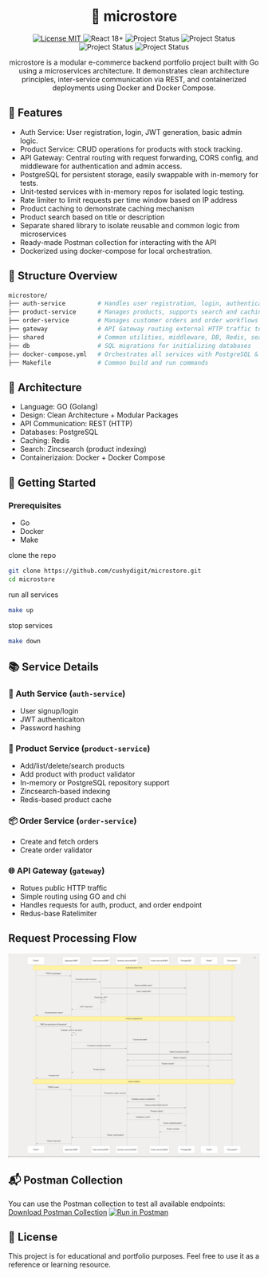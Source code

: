 <h1 align="center">
    🏬 microstore 
</h1>
<p align="center">
  <a href="https://github.com/cushydigit/microstore/LICENSE">
    <img src="https://img.shields.io/badge/license-MIT-green.svg" alt="License MIT">
  </a>
  <img src="https://img.shields.io/badge/Go-1.24-blue.svg" alt="React 18+">
  <img src="https://img.shields.io/badge/Build-Passing-brightgreen.svg" alt="Project Status">
  <img src="https://img.shields.io/badge/Docker-Enabled-blue.svg" alt="Project Status">
  <img src="https://img.shields.io/badge/Build-Passing-brightgreen.svg" alt="Project Status">
  <img src="https://img.shields.io/badge/PostgreSQL-Supported-blue.svg" alt="Project Status">
</p>
<p align="center">
microstore is a modular e-commerce backend portfolio project built with Go using a microservices architecture. It demonstrates clean architecture principles, inter-service communication via REST, and containerized deployments using Docker and Docker Compose.
</p>

## 🔧 Features

- Auth Service: User registration, login, JWT generation, basic admin logic.
- Product Service: CRUD operations for products with stock tracking.
- API Gateway: Central routing with request forwarding, CORS config, and middleware for authentication and admin access.
- PostgreSQL for persistent storage, easily swappable with in-memory for tests.
- Unit-tested services with in-memory repos for isolated logic testing.
- Rate limiter to limit requests per time window based on IP address
- Product caching to demonstrate caching mechanism
- Product search based on title or description
- Separate shared library to isolate reusable and common logic from microservices
- Ready-made Postman collection for interacting with the API
- Dockerized using docker-compose for local orchestration.

## 📁 Structure Overview
```graphql
microstore/
├── auth-service         # Handles user registration, login, authentication, and rate limitiing
├── product-service      # Manages products, supports search and caching
├── order-service        # Manages customer orders and order workflows
├── gateway              # API Gateway routing external HTTP traffic to services
├── shared               # Common utilities, middleware, DB, Redis, search clients
├── db                   # SQL migrations for initializing databases
├── docker-compose.yml   # Orchestrates all services with PostgreSQL & Redis
├── Makefile             # Common build and run commands

```

## 🧩 Architecture

- Language: GO (Golang)
- Design: Clean Architecture + Modular Packages
- API Communication: REST (HTTP)
- Databases: PostgreSQL
- Caching: Redis
- Search: Zincsearch (product indexing)
- Containerizaion: Docker + Docker Compose

## 🚀 Getting Started
### Prerequisites
- Go
- Docker
- Make

clone the repo
```bash
git clone https://github.com/cushydigit/microstore.git
cd microstore

```

run all services
```bash
make up

```

stop services
```bash
make down

```

## 📚 Service Details

### 🔐 Auth Service (`auth-service`)
- User signup/login
- JWT authenticaiton
- Password hashing

### 🛒 Product Service (`product-service`)
- Add/list/delete/search products
- Add product with product validator
- In-memory or PostgreSQL repository support
- Zincsearch-based indexing
- Redis-based product cache

### 📦 Order Service (`order-service`)
- Create and fetch orders 
- Create order validator

### 🌐 API Gateway (`gateway`)
- Rotues public HTTP traffic
- Simple routing using GO and chi
- Handles requests for auth, product, and order endpoint
- Redus-base Ratelimiter

## Request Processing Flow

![App Screenshot](./assets/microstore_flow_overview.png)

## 📬 Postman Collection

You can use the Postman collection to test all available endpoints:
[Download Postman Collection](./postman/microstore.api.postman_collection.json)
[![Run in Postman](https://run.pstmn.io/button.svg)](https://www.postman.com/material-astronaut-37601285/cushydigit/folder/w8ksi5h/microstore-api?action=share&creator=21076955&ctx=documentatio)

## 📜 License

This project is for educational and portfolio purposes. Feel free to use it as a reference or learning resource.

